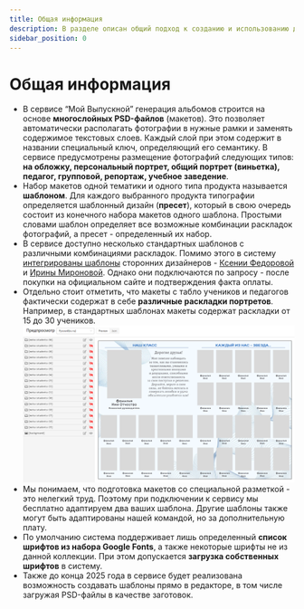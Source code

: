 ```yaml
---
title: Общая информация
description: В разделе описан общий подход к созданию и использованию дизайнов
sidebar_position: 0
---
```

# Общая информация

* В сервисе “Мой Выпускной” генерация альбомов строится на основе __многослойных PSD-файлов__ (макетов). Это позволяет автоматически располагать фотографии в нужные рамки и заменять содержимое текстовых слоев. Каждый слой при этом содержит в названии специальный ключ, определяющий его семантику. В сервисе предусмотрены размещение фотографий следующих типов: __на обложку, персональный портрет, общий портрет (виньетка), педагог, групповой, репортаж, учебное заведение__.
* Набор макетов одной тематики и одного типа продукта называется __шаблоном__. Для каждого выбранного продукта типографии определяется шаблонный дизайн (__пресет__), который в свою очередь состоит из конечного набора макетов одного шаблона. Простыми словами шаблон определяет все возможные комбинации раскладок фотографий, а пресет - определенный их набор.
* В сервисе доступно несколько стандартных шаблонов с различными комбинациями раскладок. Помимо этого в систему [интегрированы шаблоны](/general/third-party-templates) сторонних дизайнеров - [Ксении Федоровой](https://mirramian.art/) и [Ирины Мироновой](https://mironova.studio/). Однако они подключаются по запросу - после покупки на официальном сайте и подтверждения факта оплаты.
* Отдельно стоит отметить, что макеты с табло учеников и педагогов фактически содержат в себе __различные раскладки портретов__. Например, в стандартных шаблонах макеты содержат раскладки от 15 до 30 учеников.
![](../_media/design/vignette-students.png)
* Мы понимаем, что подготовка макетов со специальной разметкой - это нелегкий труд. Поэтому при подключении к сервису мы бесплатно адаптируем два ваших шаблона. Другие шаблоны также могут быть адаптированы нашей командой, но за дополнительную плату.
* По умолчанию система поддерживает лишь определенный __список шрифтов из набора Google Fonts__, а также некоторые шрифты не из данной коллекции. При этом допускается __загрузка собственных шрифтов__ в систему.
* Также до конца 2025 года в сервисе будет реализована возможность создавать шаблоны прямо в редакторе, в том числе загружая PSD-файлы в качестве заготовок.
